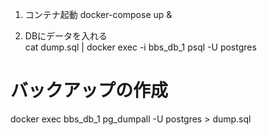 1. コンテナ起動
docker-compose up &

2. DBにデータを入れる  
cat dump.sql | docker exec -i bbs_db_1  psql -U postgres


# バックアップの作成
docker exec  bbs_db_1 pg_dumpall -U postgres > dump.sql

